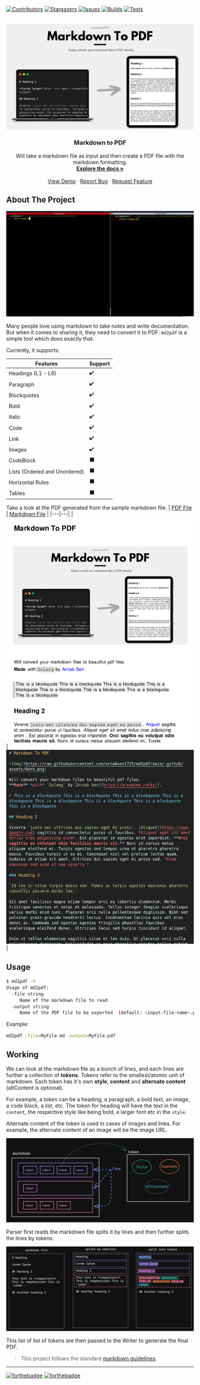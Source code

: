 [![Contributors][contributors-shield]][contributors-url]
[![Stargazers][stars-shield]][stars-url]
[![Issues][issues-shield]][issues-url]
[![Builds][builds-shield]][builds-url]
[![Tests][tests-shield]][tests-url]
<!-- [![MIT License][license-shield]][license-url] -->
<!-- [![Forks][forks-shield]][forks-url] -->

<!-- PROJECT LOGO -->
<br />
<div align="center">
  <a href="https://github.com/arnabsen1729/md2pdf">
    <img src=".github/assets/hero.png" alt="Logo">
  </a>

<h3 align="center">Markdown to PDF</h3>

  <p align="center">
    Will take a markdown file as input and then create a PDF file with the markdown formatting.
    <br />
    <a href="https://github.com/arnabsen1729/md2pdf"><strong>Explore the docs »</strong></a>
    <br />
    <br />
    <a href="https://github.com/arnabsen1729/md2pdf#demo">View Demo</a>
    ·
    <a href="https://github.com/arnabsen1729/md2pdf/issues">Report Bug</a>
    ·
    <a href="https://github.com/arnabsen1729/md2pdf/issues">Request Feature</a>
  </p>
</div>

<!-- ABOUT THE PROJECT -->
## About The Project

![demo](./.github/assets/demo.gif)

Many people love using markdown to take notes and write documentation. But when it comes to sharing it, they need to convert it to PDF. `md2pdf` is a simple tool which does exactly that.

Currently, it supports:

| **Features** | **Support** |
|---|---|
| Headings (L1 - L6) | ✔️ |
| Paragraph | ✔️ |
| Blockquotes | ✔️ |
| Bold | ✔️ |
| Italic | ✔️ |
| Code | ✔️ |
| Link | ✔️ |
| Images | ✔️ |
| CodeBlock | ⬛ |
| Lists (Ordered and Unordered) | ⬛ |
| Horizontal Rules | ⬛ |
| Tables | ⬛ |

Take a look at the PDF generated from the sample markdown file.
| [PDF File](./test.pdf) | [Markdown File](./test.md) |
|---|---|
| ![pdfss](./.github/assets/pdfss.png) | ![mdss](./.github/assets/mdss.png) |

<!-- USAGE -->
## Usage

```bash
$ md2pdf -h
Usage of md2pdf:
  -file string
     Name of the markdown file to read
  -output string
     Name of the PDF file to be exported  (default: <input-file-name>.pdf)
```

Example:

```bash
md2pdf -file=MyFile.md -output=MyFile.pdf
```

## Working

We can look at the markdown file as a bunch of lines, and each lines are further
a collection of **tokens**. Tokens refer to the smallest/atomic unit of
markdown. Each token has it's own **style**, **content** and **alternate
content** (altContent is optional).

For example, a token can be a heading, a paragraph, a bold text, an image, a
code block, a list, etc. The token for heading will have the text in the
`content`, the respective style like being bold, a larger font etc in the
`style`.

Alternate content of the token is used in cases of images and links. For
example, the alternate content of an image will be the image URL.

![diag1](./.github/assets/diag1.png)

Parser first reads the markdown file splits it by lines and then further splits
the lines by tokens.

![diag2](./.github/assets/diag2.png)

This list of list of tokens are then passed to the Writer to generate the final
PDF.

> This project follows the standard [markdown guidelines](https://www.markdownguide.org/basic-syntax/).

<hr>

[![forthebadge](https://forthebadge.com/images/badges/made-with-go.svg)](https://forthebadge.com)
[![forthebadge](https://forthebadge.com/images/badges/built-with-love.svg)](https://forthebadge.com)

<!-- MARKDOWN LINKS & IMAGES -->
<!-- https://www.markdownguide.org/basic-syntax/#reference-style-links -->
[contributors-shield]: https://img.shields.io/github/contributors/arnabsen1729/md2pdf.svg?style=for-the-badge
[contributors-url]: https://github.com/arnabsen1729/md2pdf/graphs/contributors
[forks-shield]: https://img.shields.io/github/forks/arnabsen1729/md2pdf.svg?style=for-the-badge
[forks-url]: https://github.com/arnabsen1729/md2pdf/network/members
[stars-shield]: https://img.shields.io/github/stars/arnabsen1729/md2pdf.svg?style=for-the-badge
[stars-url]: https://github.com/arnabsen1729/md2pdf/stargazers
[issues-shield]: https://img.shields.io/github/issues/arnabsen1729/md2pdf.svg?style=for-the-badge
[issues-url]: https://github.com/arnabsen1729/md2pdf/issues
[license-shield]: https://img.shields.io/github/license/arnabsen1729/md2pdf.svg?style=for-the-badge
[license-url]: https://github.com/arnabsen1729/md2pdf/blob/master/LICENSE
[linkedin-shield]: https://img.shields.io/badge/-LinkedIn-black.svg?style=for-the-badge&logo=linkedin&colorB=555
[linkedin-url]: https://linkedin.com/in/arnabsen1729
[builds-shield]: https://img.shields.io/github/actions/workflow/status/arnabsen1729/md2pdf/golangci-lint.yml?style=for-the-badge
[builds-url]: https://github.com/arnabsen1729/md2pdf/actions/workflows/golangci-lint.yml
[tests-shield]: https://img.shields.io/github/actions/workflow/status/arnabsen1729/md2pdf/test.yml?label=Tests&style=for-the-badge
[tests-url]: https://github.com/arnabsen1729/md2pdf/actions/workflows/test.yml
